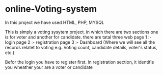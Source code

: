 # online-Voting-system
 In this project we have used HTML, PHP, MYSQL  
 
 This is simply a voting sysytem project.
in which there are two sections one is for voter and another for candidate.
there are tatal three web page 
1 :-  login page
2 :-  registration page
3 :-  Dashboard (Where we will see all the records relatet to voting e.g. Voting count, candidate details, voter's status, etc.)

Befor the login you have to register first.
In registration section, it identifis you wheather your are a voter or candidate
